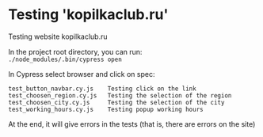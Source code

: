 # Testing 'kopilkaclub.ru'

Testing website kopilkaclub.ru

In the project root directory, you can run:\
`./node_modules/.bin/cypress open`

In Cypress select browser and click on spec:
```
test_button_navbar.cy.js    Testing click on the link
test_choosen_region.cy.js   Testing the selection of the region
test_choosen_city.cy.js     Testing the selection of the city
test_working_hours.cy.js    Testing popup working hours
```

At the end, it will give errors in the tests (that is, there are errors on the site)
